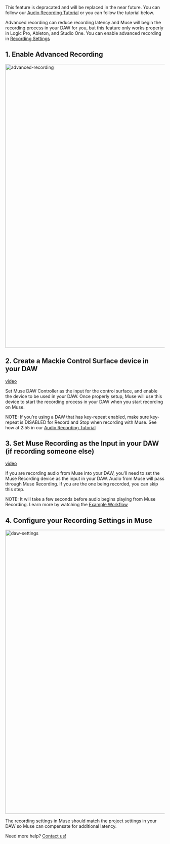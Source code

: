 This feature is depracated and will be replaced in the near future. You can follow our [Audio Recording Tutorial](https://www.youtube.com/watch?v=8EnY17wy3Vg) or you can follow the tutorial below.

Advanced recording can reduce recording latency and Muse will begin the recording process in your DAW for you, but this feature only works properly in Logic Pro, Ableton, and Studio One. You can enable advanced recording in [Recording Settings](museapp://session-settings/recording)

## 1\. Enable Advanced Recording

<img width="898" alt="advanced-recording" src="https://user-images.githubusercontent.com/7818811/192378225-9f2d0391-36dd-49dc-92db-2b1c7034b125.png">

## 2\. Create a Mackie Control Surface device in your DAW 

[video](https://www.youtube.com/embed/8EnY17wy3Vg?start=152)


Set Muse DAW Controller as the input for the control surface, and enable the device to be used in your DAW. Once properly setup, Muse will use this device to start the recording process in your DAW when you start recording on Muse.

NOTE: If you're using a DAW that has key-repeat enabled, make sure key-repeat is DISABLED for Record and Stop when recording with Muse. See how at 2:55 in our [Audio Recording Tutorial](https://www.youtube.com/watch?v=8EnY17wy3Vg&t=175s)

## 3\. Set Muse Recording as the Input in your DAW (if recording someone else)

[video](https://www.youtube.com/embed/8EnY17wy3Vg?start=133)
 
If you are recording audio from Muse into your DAW, you'll need to set the Muse Recording device as the input in your DAW. Audio from Muse will pass through Muse Recording. If you are the one being recorded, you can skip this step.

NOTE: It will take a few seconds before audio begins playing from Muse Recording. Learn more by watching the [Example Workflow](https://youtu.be/8EnY17wy3Vg?t=35)

## 4\. Configure your Recording Settings in Muse

<img width="898" alt="daw-settings" src="https://user-images.githubusercontent.com/7818811/192379187-723e652e-2825-40a2-8a9d-e07235488f11.png">


The recording settings in Muse should match the project settings in your DAW so Muse can compensate for additional latency.



Need more help? [Contact us!](https://www.musesessions.co/contact)